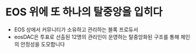 EOS 위에 또 하나의 **탈중앙**을 입히다
===

 * EOS 상에서 커뮤니티가 소유하고 관리하는 블록 프로듀서
 * eosDAC은 투표로 선출된 12명의 관리인이 운영하는 탈중앙화된 구조를 통해 체인의 안정성을 도모합니다